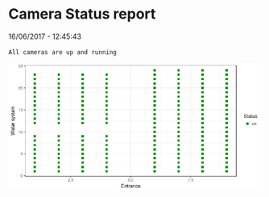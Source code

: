 Camera Status report
================
16/06/2017 - 12:45:43

    All cameras are up and running

![](camreport_files/figure-markdown_github/unnamed-chunk-2-1.png)
